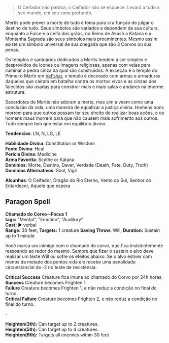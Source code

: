 > O Ceifador não perdoa, o Ceifador não se esquece. Levará a tudo a seu mundo, em seu sono profundo. 

Mertis pode prever a morte de tudo e toma para si a função de julgar o destino de tudo. Seus símbolos são variados e dependem de sua cultura, enquanto a Foice e a ceifa dos grãos, no Reino de Akash a Katana e a Montanha Sagrada são seus símbolos mais proeminentes. Mesmo assim existe um simbolo universal de sua chegada que são 3 Corvos ou sua penas. 

Os templos e santuários dedicados a Mertis tendem a ser simples e desprovidos de ícones ou imagens religiosas, apenas com velas para iluminar a pedra cinza da qual são construídos. A exceção é o templo do Primeiro Mártir em [Vel'shar](), o templo é decorado com armas e armaduras daqueles que caíram em batalha contra os mortos vivos e as cinzas dos falecidos são usadas para construir mais e mais salas e andares na enorme estrutura. 

Sacerdotes de Mertis não adoram a morte, mas sim a veem como uma conclusão da vida, uma maneira de equalizar a justiça divina. Homens bons morrem para que outros possam ter seu direito de realizar boas ações, e os homens maus morrem para que não causem mais sofrimento aos outros. Tudo sempre tem que estar em equilíbrio divino.

**Tendencias**: LN, N, LG, LE

**Habilidade Divina**: Constitution or Wisdom  
**Fonte Divina**: Heal  
**Pericia Divina**: Medicine  
**Arma Favorita**: Scythe or Katana  
**Dominios**: Morte, Destino, Dever, Verdade (Death, Fate, Duty, Truth)  
**Dominios Alternativos**: Soul, Vigil  

**Alcunhas**: O Ceifador, Dragão do Rio Eterno, Vento do Sul, Senhor do Entardecer, Aquele que espera  

## Paragon Spell

**Chamado do Corvo**--**Focus 1**  
**tags:** "Mental", "Emotion", "Auditory"  
**Cast:** ► verbal  
**Range:** 30 feet; **Targets:** 1 creature
**Saving Throw:** Will; **Duration:** Sustain up to 1 minute

Você marca um inimigo com o chamado do corvo, que fica insistentemente ressoando ao redor do mesmo. Sempre que fizer o sustain o alvo deve realizar um teste Will ou sofre os efeitos abaixo. Se o alvo estiver com menos da metade dos pontos vida ele recebe uma penalidade circunstancial de -2 no teste de resistência.

**Critical Success** Creature fica imune ao chamado do Corvo por 24h horas.  
**Success** Creature becomes Frighten 1.  
**Failure** Creature becomes Frighten 1, e não reduz a condição no final do turno.  
**Critical Failure** Creature becomes Frighten 2, e não reduz a condição no final do turno.  

*-*

**Heighten(3th):** Can target up to 2 creatures.  
**Heighten(5th):** Can target up to 4 creatures.  
**Heighten(9th):** Targets all enemies within 30 feet  